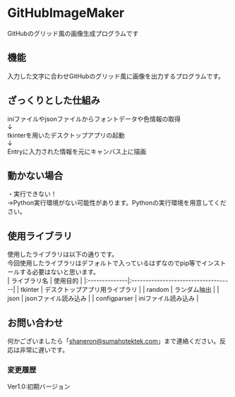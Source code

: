 # GitHubImageMaker
GitHubのグリッド風の画像生成プログラムです

## 機能
入力した文字に合わせGitHubのグリッド風に画像を出力するプログラムです。

## ざっくりとした仕組み
iniファイルやjsonファイルからフォントデータや色情報の取得<br>
↓<br>
tkinterを用いたデスクトップアプリの起動<br>
↓<br>
Entryに入力された情報を元にキャンバス上に描画

## 動かない場合
・実行できない！<br>
→Python実行環境がない可能性があります。Pythonの実行環境を用意してください。

## 使用ライブラリ
使用したライブラリは以下の通りです。<br>
今回使用したライブラリはデフォルトで入っているはずなのでpip等でインストールする必要はないと思います。<br>
| ライブラリ名   | 使用目的                            |
|:--------------|:------------------------------------|
| tkinter       | デスクトップアプリ用ライブラリ        |
| random        | ランダム抽出                        |
| json          | jsonファイル読み込み                |
| configparser  | iniファイル読み込み                 |

## お問い合わせ
何かございましたら「shaneron@sumahotektek.com」まで連絡ください。反応は非常に遅いです。<br>

### 変更履歴
Ver1.0:初期バージョン
